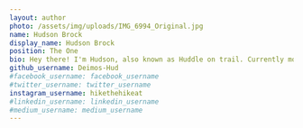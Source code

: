 ```yaml
---
layout: author
photo: /assets/img/uploads/IMG_6994_Original.jpg
name: Hudson Brock
display_name: Hudson Brock
position: The One
bio: Hey there! I'm Hudson, also known as Huddle on trail. Currently more than 25% done with my through hike!
github_username: Deimos-Hud
#facebook_username: facebook_username
#twitter_username: twitter_username
instagram_username: hikethehikeat
#linkedin_username: linkedin_username
#medium_username: medium_username
---
```


